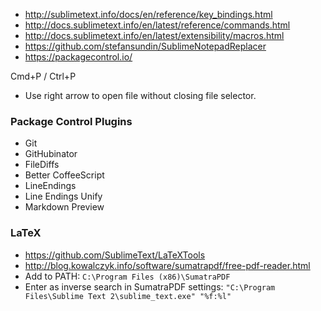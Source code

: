 - http://sublimetext.info/docs/en/reference/key_bindings.html
- http://docs.sublimetext.info/en/latest/reference/commands.html
- http://docs.sublimetext.info/en/latest/extensibility/macros.html
- https://github.com/stefansundin/SublimeNotepadReplacer
- https://packagecontrol.io/

Cmd+P / Ctrl+P
- Use right arrow to open file without closing file selector.


### Package Control Plugins

- Git
- GitHubinator
- FileDiffs
- Better CoffeeScript
- LineEndings
- Line Endings Unify
- Markdown Preview


### LaTeX
- https://github.com/SublimeText/LaTeXTools
- http://blog.kowalczyk.info/software/sumatrapdf/free-pdf-reader.html
- Add to PATH: `C:\Program Files (x86)\SumatraPDF`
- Enter as inverse search in SumatraPDF settings: `"C:\Program Files\Sublime Text 2\sublime_text.exe" "%f:%l"`
